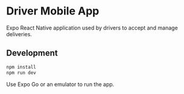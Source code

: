 # Driver Mobile App

Expo React Native application used by drivers to accept and manage deliveries.

## Development

```bash
npm install
npm run dev
```

Use Expo Go or an emulator to run the app.


